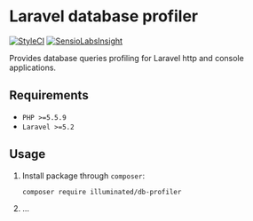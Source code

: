 # Laravel database profiler

[![StyleCI](https://styleci.io/repos/59570052/shield)](https://styleci.io/repos/59570052)
[![SensioLabsInsight](https://insight.sensiolabs.com/projects/e4083afa-8ca9-4ac0-8be8-9bfadcb05fa7/mini.png)](https://insight.sensiolabs.com/projects/e4083afa-8ca9-4ac0-8be8-9bfadcb05fa7)

Provides database queries profiling for Laravel http and console applications.

## Requirements
- `PHP >=5.5.9`
- `Laravel >=5.2`

## Usage

1. Install package through `composer`:
    ```shell
    composer require illuminated/db-profiler
    ```

2. ...
